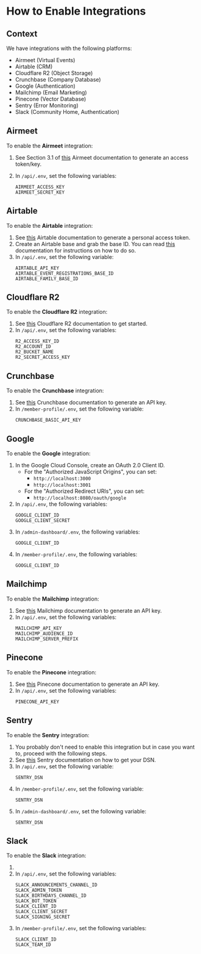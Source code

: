 # How to Enable Integrations

## Context

We have integrations with the following platforms:

- Airmeet (Virtual Events)
- Airtable (CRM)
- Cloudflare R2 (Object Storage)
- Crunchbase (Company Database)
- Google (Authentication)
- Mailchimp (Email Marketing)
- Pinecone (Vector Database)
- Sentry (Error Monitoring)
- Slack (Community Home, Authentication)

## Airmeet

To enable the **Airmeet** integration:

1. See Section 3.1 of
   [this](https://help.airmeet.com/support/solutions/articles/82000467794-airmeet-public-api)
   Airmeet documentation to generate an access token/key.
2. In `/api/.env`, set the following variables:

   ```
   AIRMEET_ACCESS_KEY
   AIRMEET_SECRET_KEY
   ```

## Airtable

To enable the **Airtable** integration:

1. See [this](https://support.airtable.com/docs/creating-personal-access-tokens)
   Airtable documentation to generate a personal access token.
2. Create an Airtable base and grab the base ID. You can read
   [this](https://support.airtable.com/docs/finding-airtable-ids) documentation
   for instructions on how to do so.
3. In `/api/.env`, set the following variable:
   ```
   AIRTABLE_API_KEY
   AIRTABLE_EVENT_REGISTRATIONS_BASE_ID
   AIRTABLE_FAMILY_BASE_ID
   ```

## Cloudflare R2

To enable the **Cloudflare R2** integration:

1. See [this](https://developers.cloudflare.com/r2/get-started/) Cloudflare R2
   documentation to get started.
2. In `/api/.env`, set the following variables:
   ```
   R2_ACCESS_KEY_ID
   R2_ACCOUNT_ID
   R2_BUCKET_NAME
   R2_SECRET_ACCESS_KEY
   ```

## Crunchbase

To enable the **Crunchbase** integration:

1. See [this](https://data.crunchbase.com/docs/crunchbase-basic-getting-started)
   Crunchbase documentation to generate an API key.
2. In `/member-profile/.env`, set the following variable:
   ```
   CRUNCHBASE_BASIC_API_KEY
   ```

## Google

To enable the **Google** integration:

1. In the Google Cloud Console, create an OAuth 2.0 Client ID.
   - For the "Authorized JavaScript Origins", you can set:
     - `http://localhost:3000`
     - `http://localhost:3001`
   - For the "Authorized Redirect URIs", you can set:
     - `http://localhost:8080/oauth/google`
2. In `/api/.env`, the following variables:
   ```
   GOOGLE_CLIENT_ID
   GOOGLE_CLIENT_SECRET
   ```
3. In `/admin-dashboard/.env`, the following variables:
   ```
   GOOGLE_CLIENT_ID
   ```
4. In `/member-profile/.env`, the following variables:
   ```
   GOOGLE_CLIENT_ID
   ```

## Mailchimp

To enable the **Mailchimp** integration:

1. See [this](https://mailchimp.com/help/about-api-keys) Mailchimp documentation
   to generate an API key.
2. In `/api/.env`, set the following variables:
   ```
   MAILCHIMP_API_KEY
   MAILCHIMP_AUDIENCE_ID
   MAILCHIMP_SERVER_PREFIX
   ```

## Pinecone

To enable the **Pinecone** integration:

1. See
   [this](https://docs.pinecone.io/guides/get-started/quickstart#2-get-an-api-key)
   Pinecone documentation to generate an API key.
2. In `/api/.env`, set the following variables:
   ```
   PINECONE_API_KEY
   ```

## Sentry

To enable the **Sentry** integration:

1. You probably don't need to enable this integration but in case you want to,
   proceed with the following steps.
2. See
   [this](https://docs.sentry.io/product/sentry-basics/concepts/dsn-explainer)
   Sentry documentation on how to get your DSN.
3. In `/api/.env`, set the following variable:
   ```
   SENTRY_DSN
   ```
4. In `/member-profile/.env`, set the following variable:
   ```
   SENTRY_DSN
   ```
5. In `/admin-dashboard/.env`, set the following variable:
   ```
   SENTRY_DSN
   ```

## Slack

To enable the **Slack** integration:

1.
2. In `/api/.env`, set the following variables:
   ```
   SLACK_ANNOUNCEMENTS_CHANNEL_ID
   SLACK_ADMIN_TOKEN
   SLACK_BIRTHDAYS_CHANNEL_ID
   SLACK_BOT_TOKEN
   SLACK_CLIENT_ID
   SLACK_CLIENT_SECRET
   SLACK_SIGNING_SECRET
   ```
3. In `/member-profile/.env`, set the following variables:
   ```
   SLACK_CLIENT_ID
   SLACK_TEAM_ID
   ```
